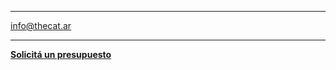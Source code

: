 
---

[info@thecat.ar](mailto:info@thecat.ar)

---


[**Solicitá un presupuesto**](https://docs.google.com/forms/d/1puVpqVGbPVto9OzU0LT09KcnwzEC8yKUvR5mV3EpPtw/edit?usp=forms_home&ths=true&pli=1)